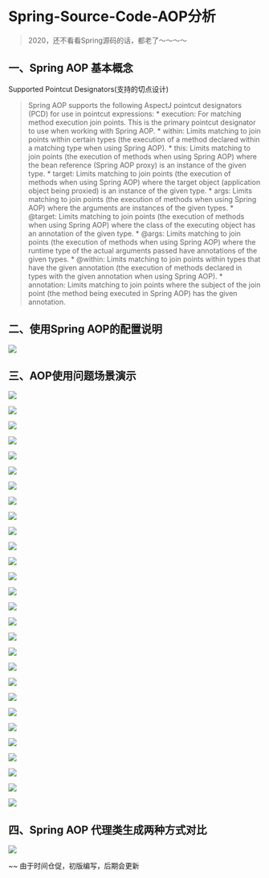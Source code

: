 # Spring-Source-Code-AOP分析
> 2020，还不看看Spring源码的话，都老了～～～～

## 一、Spring AOP 基本概念
Supported Pointcut Designators(支持的切点设计)
> Spring AOP supports the following AspectJ pointcut designators (PCD) for use in pointcut expressions:
    * execution: For matching method execution join points. This is the primary pointcut designator to use when working with Spring AOP.
    * within: Limits matching to join points within certain types (the execution of a method declared within a matching type when using Spring AOP).
    * this: Limits matching to join points (the execution of methods when using Spring AOP) where the bean reference (Spring AOP proxy) is an instance of the given type.
    * target: Limits matching to join points (the execution of methods when using Spring AOP) where the target object (application object being proxied) is an instance of the given type.
    * args: Limits matching to join points (the execution of methods when using Spring AOP) where the arguments are instances of the given types.
    * @target: Limits matching to join points (the execution of methods when using Spring AOP) where the class of the executing object has an annotation of the given type.
    * @args: Limits matching to join points (the execution of methods when using Spring AOP) where the runtime type of the actual arguments passed have annotations of the given types.
    * @within: Limits matching to join points within types that have the given annotation (the execution of methods declared in types with the given annotation when using Spring AOP).
    * annotation: Limits matching to join points where the subject of the join point (the method being executed in Spring AOP) has the given annotation.

## 二、使用Spring AOP的配置说明

![](../001.capture/003.source-aop/Spring-aop-proxies-desc.png)

## 三、AOP使用问题场景演示

![](../001.capture/003.source-aop/001.Spring-aop-code-001.png)

![](../001.capture/003.source-aop/002.Spring-aop-code-002.png)

![](../001.capture/003.source-aop/003.Spring-aop-code-003.png)

![](../001.capture/003.source-aop/004.Spring-aop-code-004.png)

![](../001.capture/003.source-aop/005.Spring-aop-code-005.png)

![](../001.capture/003.source-aop/006.Spring-aop-code-006.png)

![](../001.capture/003.source-aop/007.Spring-aop-code-007.png)

![](../001.capture/003.source-aop/008.Spring-aop-code-008.png)

![](../001.capture/003.source-aop/009.Spring-aop-code-009.png)

![](../001.capture/003.source-aop/010.Spring-aop-code-010.png)

![](../001.capture/003.source-aop/011.Spring-aop-code-011.png)

![](../001.capture/003.source-aop/012.Spring-aop-code-012.png)

![](../001.capture/003.source-aop/013.Spring-aop-code-013.png)

![](../001.capture/003.source-aop/014.Spring-aop-code-014.png)

![](../001.capture/003.source-aop/015.Spring-aop-code-015.png)

![](../001.capture/003.source-aop/016.Spring-aop-code-016.png)

![](../001.capture/003.source-aop/017.Spring-aop-code-017.png)

![](../001.capture/003.source-aop/018.Spring-aop-code-018.png)

![](../001.capture/003.source-aop/019.Spring-aop-code-019.png)

![](../001.capture/003.source-aop/020.Spring-aop-code-020.png)

![](../001.capture/003.source-aop/021.Spring-aop-code-021.png)

![](../001.capture/003.source-aop/022.Spring-aop-code-022.png)

![](../001.capture/003.source-aop/023.Spring-aop-code-023.png)

![](../001.capture/003.source-aop/024.Spring-aop-code-024.png)

![](../001.capture/003.source-aop/025.Spring-aop-code-025.png)

![](../001.capture/003.source-aop/026.Spring-aop-code-026.png)

![](../001.capture/003.source-aop/027.Spring-aop-code-027.png)

![](../001.capture/003.source-aop/028.Spring-aop-code-028.png)


## 四、Spring AOP 代理类生成两种方式对比
![](../001.capture/003.source-aop/Spring-aop-compare.png)


~~ 由于时间仓促，初版编写，后期会更新

